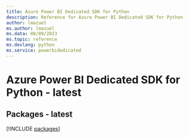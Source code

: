 ```yaml
---
title: Azure Power BI Dedicated SDK for Python
description: Reference for Azure Power BI Dedicated SDK for Python
author: lmazuel
ms.author: lmazuel
ms.data: 08/09/2023
ms.topic: reference
ms.devlang: python
ms.service: powerbidedicated
---
```

# Azure Power BI Dedicated SDK for Python - latest
## Packages - latest
[!INCLUDE [packages](power-bi-dedicated-index.md)]